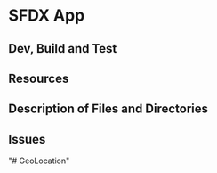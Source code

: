 # SFDX  App

## Dev, Build and Test


## Resources


## Description of Files and Directories


## Issues


"# GeoLocation" 
